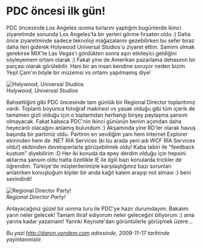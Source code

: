 # PDC öncesi ilk gün!
PDC öncesinde Los Angeles ısınma turlarını yaptığım bugünlerde ikinci
ziyaretimde sonunda Los Angeles'ta bir yerleri görme fırsatım oldu :)
Daha önce ziyaretminde sadece teknoloji mağazalarını gezebilirken bu
sefer biraz daha ileri giderek Holywood Universal Studios'u ziyaret
ettim. Samimi olmak gerekirse MIX'te Las Vegas'ı gördükten sonra aşırı
etkileyici geldiğini söyleyemem ortam olarak :) Fakat yine de Amerikan
pazarlama dehasının bir parçası olarak görülebilir. Hani bir an insan
kendine soruyor neden bizim Yeşil Çam'ın böyle bir müzemsi vs ortamı
yapılmamış diye!

![Holywood, Universal
Studios](media/PDC_oncesi_ilk_gun/16112009_1.jpg)\
*Holywood, Universal Studios*

Bahsettiğim gibi PDC öncesinde tam günlük bir Regional Director
toplantımız vardı. Toplantı boyunca fotoğraf makinesi vs yasak olduğu
gibi tüm içerik de tamamen gizli olduğu için o toplantıdan herhangi
birşey paylaşma şansım olmayacak. Fakat kabaca PDC'nin ikinci gününün
benim açımdan daha heyecanlı olacağını anlamış bulundum :) Akşamında
yine RD'ler olarak havuş başında bir partimiz oldu. Partinin en sevdiğim
yanı hem Internet Explorer ekininden hem de .NET RIA Services (ki bu
arada yeni adı WCF RIA Services oldu!) ekibinden developerlarla
görüşebilmek oldu! Kaba tabiri ile "feedback kustum" diyebilirim :D Her
iki konuda da epey derdim olduğu için hepsini aktarma şansım oldu hatta
özellikle IE ile ilgili bazı konularda trickler de öğrendim. Türkiye'de
müşterilerimizle karşılaştığımız bazı sorunları anlatırken konuştuğum
kişiler bir anda kağıt kalem arayıp not alması :) beni sevindirdi!

![Regional Director
Party!](media/PDC_oncesi_ilk_gun/16112009_2.jpg)\
*Regional Director Party!*

Anlayacağınız güzel bir ısınma turu ile PDC'ye hazır durumdayım. Bakalım
yarın neler gelecek! Tamam itiraf ediyorum neler geleceğini biliyorum :)
ama yarına kadar yazamam! Yarınki Keynote'dan görüntülerle görüşmek
üzere...



*Bu yazi http://daron.yondem.com adresinde, 2009-11-17 tarihinde yayinlanmistir.*
